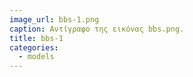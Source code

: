 ```yaml
---
image_url: bbs-1.png
caption: Αντίγραφο της εικόνας bbs.png.
title: bbs-1
categories:
  - models
---
```


